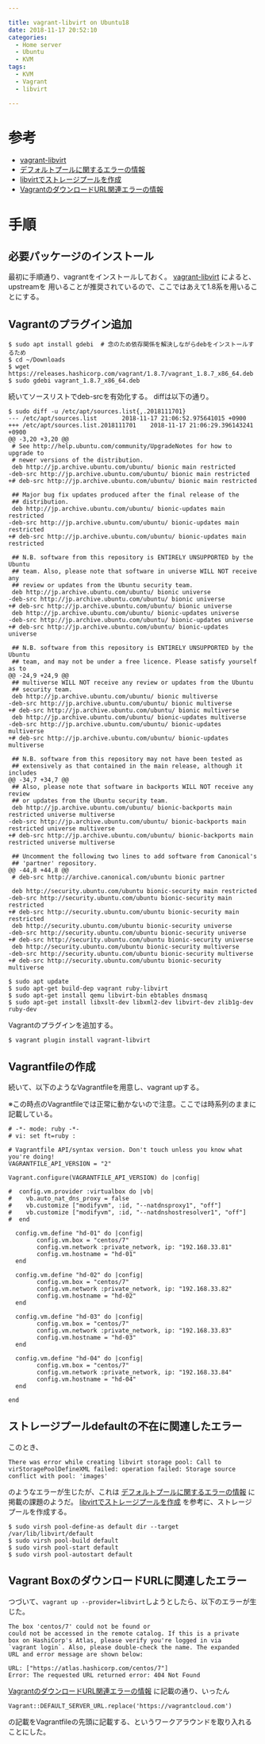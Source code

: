 ```yaml
---

title: vagrant-libvirt on Ubuntu18
date: 2018-11-17 20:52:10
categories:
  - Home server
  - Ubuntu
  - KVM
tags:
  - KVM
  - Vagrant
  - libvirt

---
```


# 参考

* [vagrant-libvirt]
* [デフォルトプールに関するエラーの情報]
* [libvirtでストレージプールを作成]
* [VagrantのダウンロードURL関連エラーの情報]

[vagrant-libvirt]: https://github.com/vagrant-libvirt/vagrant-libvirt
[デフォルトプールに関するエラーの情報]: https://github.com/vagrant-libvirt/vagrant-libvirt/issues/184
[libvirtでストレージプールを作成]: https://access.redhat.com/documentation/ja-jp/red_hat_enterprise_linux/6/html/virtualization_administration_guide/ch13s03s03
[VagrantのダウンロードURL関連エラーの情報]: https://github.com/hashicorp/vagrant/issues/9442

# 手順

## 必要パッケージのインストール

最初に手順通り、vagrantをインストールしておく。 [vagrant-libvirt] によると、upstreamを
用いることが推奨されているので、ここではあえて1.8系を用いることにする。

## Vagrantのプラグイン追加

```
$ sudo apt install gdebi  # 念のため依存関係を解決しながらdebをインストールするため
$ cd ~/Downloads
$ wget https://releases.hashicorp.com/vagrant/1.8.7/vagrant_1.8.7_x86_64.deb
$ sudo gdebi vagrant_1.8.7_x86_64.deb
```

続いてソースリストでdeb-srcを有効化する。
diffは以下の通り。

```
$ sudo diff -u /etc/apt/sources.list{,.2018111701}
--- /etc/apt/sources.list       2018-11-17 21:06:52.975641015 +0900
+++ /etc/apt/sources.list.2018111701    2018-11-17 21:06:29.396143241 +0900
@@ -3,20 +3,20 @@
 # See http://help.ubuntu.com/community/UpgradeNotes for how to upgrade to
 # newer versions of the distribution.
 deb http://jp.archive.ubuntu.com/ubuntu/ bionic main restricted
-deb-src http://jp.archive.ubuntu.com/ubuntu/ bionic main restricted
+# deb-src http://jp.archive.ubuntu.com/ubuntu/ bionic main restricted

 ## Major bug fix updates produced after the final release of the
 ## distribution.
 deb http://jp.archive.ubuntu.com/ubuntu/ bionic-updates main restricted
-deb-src http://jp.archive.ubuntu.com/ubuntu/ bionic-updates main restricted
+# deb-src http://jp.archive.ubuntu.com/ubuntu/ bionic-updates main restricted

 ## N.B. software from this repository is ENTIRELY UNSUPPORTED by the Ubuntu
 ## team. Also, please note that software in universe WILL NOT receive any
 ## review or updates from the Ubuntu security team.
 deb http://jp.archive.ubuntu.com/ubuntu/ bionic universe
-deb-src http://jp.archive.ubuntu.com/ubuntu/ bionic universe
+# deb-src http://jp.archive.ubuntu.com/ubuntu/ bionic universe
 deb http://jp.archive.ubuntu.com/ubuntu/ bionic-updates universe
-deb-src http://jp.archive.ubuntu.com/ubuntu/ bionic-updates universe
+# deb-src http://jp.archive.ubuntu.com/ubuntu/ bionic-updates universe

 ## N.B. software from this repository is ENTIRELY UNSUPPORTED by the Ubuntu
 ## team, and may not be under a free licence. Please satisfy yourself as to
@@ -24,9 +24,9 @@
 ## multiverse WILL NOT receive any review or updates from the Ubuntu
 ## security team.
 deb http://jp.archive.ubuntu.com/ubuntu/ bionic multiverse
-deb-src http://jp.archive.ubuntu.com/ubuntu/ bionic multiverse
+# deb-src http://jp.archive.ubuntu.com/ubuntu/ bionic multiverse
 deb http://jp.archive.ubuntu.com/ubuntu/ bionic-updates multiverse
-deb-src http://jp.archive.ubuntu.com/ubuntu/ bionic-updates multiverse
+# deb-src http://jp.archive.ubuntu.com/ubuntu/ bionic-updates multiverse

 ## N.B. software from this repository may not have been tested as
 ## extensively as that contained in the main release, although it includes
@@ -34,7 +34,7 @@
 ## Also, please note that software in backports WILL NOT receive any review
 ## or updates from the Ubuntu security team.
 deb http://jp.archive.ubuntu.com/ubuntu/ bionic-backports main restricted universe multiverse
-deb-src http://jp.archive.ubuntu.com/ubuntu/ bionic-backports main restricted universe multiverse
+# deb-src http://jp.archive.ubuntu.com/ubuntu/ bionic-backports main restricted universe multiverse

 ## Uncomment the following two lines to add software from Canonical's
 ## 'partner' repository.
@@ -44,8 +44,8 @@
 # deb-src http://archive.canonical.com/ubuntu bionic partner

 deb http://security.ubuntu.com/ubuntu bionic-security main restricted
-deb-src http://security.ubuntu.com/ubuntu bionic-security main restricted
+# deb-src http://security.ubuntu.com/ubuntu bionic-security main restricted
 deb http://security.ubuntu.com/ubuntu bionic-security universe
-deb-src http://security.ubuntu.com/ubuntu bionic-security universe
+# deb-src http://security.ubuntu.com/ubuntu bionic-security universe
 deb http://security.ubuntu.com/ubuntu bionic-security multiverse
-deb-src http://security.ubuntu.com/ubuntu bionic-security multiverse
+# deb-src http://security.ubuntu.com/ubuntu bionic-security multiverse
```

```
$ sudo apt update
$ sudo apt-get build-dep vagrant ruby-libvirt
$ sudo apt-get install qemu libvirt-bin ebtables dnsmasq
$ sudo apt-get install libxslt-dev libxml2-dev libvirt-dev zlib1g-dev ruby-dev
```

Vagrantのプラグインを追加する。

```
$ vagrant plugin install vagrant-libvirt
```

## Vagrantfileの作成

続いて、以下のようなVagrantfileを用意し、vagrant upする。

※この時点のVagrantfileでは正常に動かないので注意。ここでは時系列のままに記載している。

```
# -*- mode: ruby -*-
# vi: set ft=ruby :

# Vagrantfile API/syntax version. Don't touch unless you know what you're doing!
VAGRANTFILE_API_VERSION = "2"

Vagrant.configure(VAGRANTFILE_API_VERSION) do |config|

#  config.vm.provider :virtualbox do |vb|
#    vb.auto_nat_dns_proxy = false
#    vb.customize ["modifyvm", :id, "--natdnsproxy1", "off"]
#    vb.customize ["modifyvm", :id, "--natdnshostresolver1", "off"]
#  end

  config.vm.define "hd-01" do |config|
        config.vm.box = "centos/7"
        config.vm.network :private_network, ip: "192.168.33.81"
        config.vm.hostname = "hd-01"
  end

  config.vm.define "hd-02" do |config|
        config.vm.box = "centos/7"
        config.vm.network :private_network, ip: "192.168.33.82"
        config.vm.hostname = "hd-02"
  end

  config.vm.define "hd-03" do |config|
        config.vm.box = "centos/7"
        config.vm.network :private_network, ip: "192.168.33.83"
        config.vm.hostname = "hd-03"
  end

  config.vm.define "hd-04" do |config|
        config.vm.box = "centos/7"
        config.vm.network :private_network, ip: "192.168.33.84"
        config.vm.hostname = "hd-04"
  end

end
```

## ストレージプールdefaultの不在に関連したエラー

このとき、

```
There was error while creating libvirt storage pool: Call to virStoragePoolDefineXML failed: operation failed: Storage source conflict with pool: 'images'
```

のようなエラーが生じたが、これは [デフォルトプールに関するエラーの情報] に掲載の課題のようだ。
[libvirtでストレージプールを作成] を参考に、ストレージプールを作成する。

```
$ sudo virsh pool-define-as default dir --target /var/lib/libvirt/default
$ sudo virsh pool-build default
$ sudo virsh pool-start default
$ sudo virsh pool-autostart default
```

## Vagrant BoxのダウンロードURLに関連したエラー

つづいて、`vagrant up --provider=libvirt`しようとしたら、以下のエラーが生じた。

```
The box 'centos/7' could not be found or
could not be accessed in the remote catalog. If this is a private
box on HashiCorp's Atlas, please verify you're logged in via
`vagrant login`. Also, please double-check the name. The expanded
URL and error message are shown below:

URL: ["https://atlas.hashicorp.com/centos/7"]
Error: The requested URL returned error: 404 Not Found
```

[VagrantのダウンロードURL関連エラーの情報] に記載の通り、いったん

```
Vagrant::DEFAULT_SERVER_URL.replace('https://vagrantcloud.com')
```

の記載をVagrantfileの先頭に記載する、というワークアラウンドを取り入れることにした。

